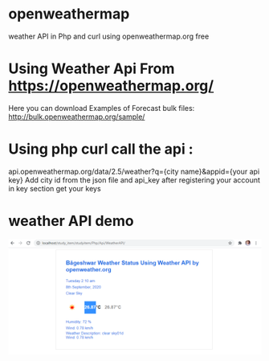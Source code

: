 # openweathermap
 weather API in Php and curl using openweathermap.org free 
 
# Using Weather Api From https://openweathermap.org/
Here you can download Examples of Forecast bulk files:
http://bulk.openweathermap.org/sample/
# Using php curl call the api :
api.openweathermap.org/data/2.5/weather?q={city name}&appid={your api key}
Add city id from the json file and api_key after 
registering your account in key section get your keys 
# weather API  demo 
![alt text](https://github.com/Pratibharana96/openweathermap/blob/master/weatherapi.PNG?raw=true)

